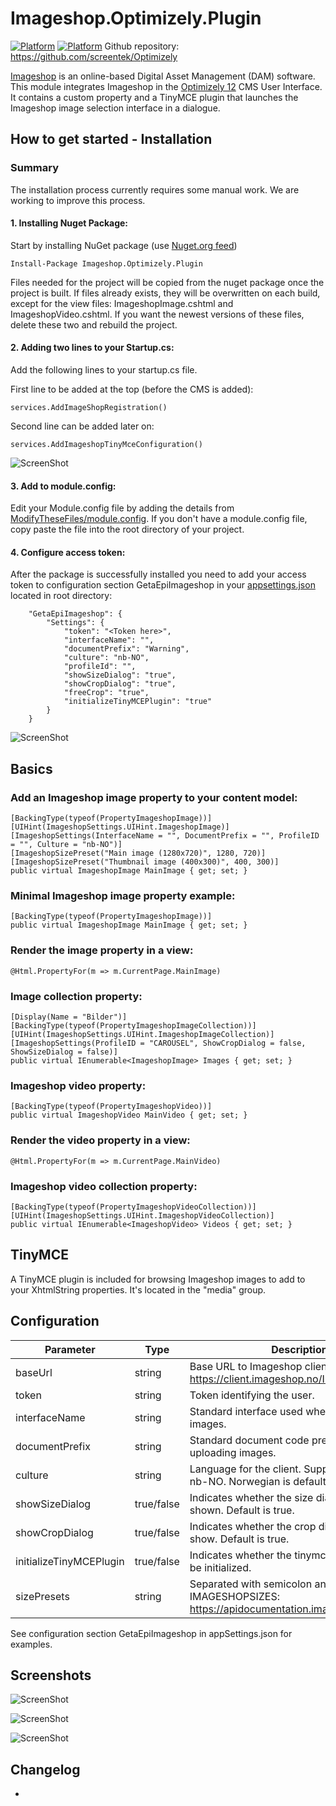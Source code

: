 # Imageshop.Optimizely.Plugin
[![Platform](https://img.shields.io/badge/Platform-.NET%206.0-blue.svg?style=flat)](https://msdn.microsoft.com/en-us/library/w0x726c2%28v=vs.110%29.aspx)
[![Platform](https://img.shields.io/badge/Optimizely-%2012.8.0-blue.svg?style=flat)](https://www.optimizely.com/products/content)
Github repository: https://github.com/screentek/Optimizely

[Imageshop](http://www.imageshop.org) is an online-based Digital Asset Management (DAM) software. This module integrates Imageshop in the [Optimizely 12](http://www.optimizely.com) CMS User Interface. It contains a custom property and a TinyMCE plugin that launches the Imageshop image selection interface in a dialogue.

## How to get started - Installation

### Summary
The installation process currently requires some manual work. We are working to improve this process.

#### 1. Installing Nuget Package:
Start by installing NuGet package (use [Nuget.org feed](https://www.nuget.org/packages/Imageshop.Optimizely.Plugin/))

    Install-Package Imageshop.Optimizely.Plugin
    
Files needed for the project will be copied from the nuget package once the project is built.
If files already exists, they will be overwritten on each build, except for the view files: ImageshopImage.cshtml and ImageshopVideo.cshtml. If you want the newest versions of these files, delete these two and rebuild the project.

#### 2. Adding two lines to your Startup.cs:
Add the following lines to your startup.cs file.

First line to be added at the top (before the CMS is added):

    services.AddImageShopRegistration()

Second line can be added later on:

    services.AddImageshopTinyMceConfiguration()

![ScreenShot](/docs/installation1.png)

#### 3. Add to module.config:
Edit your Module.config file by adding the details from [ModifyTheseFiles/module.config](https://github.com/screentek/Optimizely/tree/master/ModifyTheseFiles). If you don't have a module.config file, copy paste the file into the root directory of your project.

#### 4. Configure access token:

After the package is successfully installed you need to add your access token to configuration section GetaEpiImageshop in your [appsettings.json](https://github.com/screentek/Optimizely/tree/master/ModifyTheseFiles) located in root directory:

```
    "GetaEpiImageshop": {
        "Settings": {
            "token": "<Token here>",
            "interfaceName": "",
            "documentPrefix": "Warning",
            "culture": "nb-NO",
            "profileId": "",
            "showSizeDialog": "true",
            "showCropDialog": "true",
            "freeCrop": "true",
            "initializeTinyMCEPlugin": "true"
        }
    }
```

![ScreenShot](/docs/config.png)

## Basics

### Add an Imageshop image property to your content model:

    [BackingType(typeof(PropertyImageshopImage))]
    [UIHint(ImageshopSettings.UIHint.ImageshopImage)]
    [ImageshopSettings(InterfaceName = "", DocumentPrefix = "", ProfileID = "", Culture = "nb-NO")]
    [ImageshopSizePreset("Main image (1280x720)", 1280, 720)]
    [ImageshopSizePreset("Thumbnail image (400x300)", 400, 300)]
    public virtual ImageshopImage MainImage { get; set; }

### Minimal Imageshop image property example:

    [BackingType(typeof(PropertyImageshopImage))]
    public virtual ImageshopImage MainImage { get; set; }

### Render the image property in a view:

    @Html.PropertyFor(m => m.CurrentPage.MainImage)
    
### Image collection property:

    [Display(Name = "Bilder")]
    [BackingType(typeof(PropertyImageshopImageCollection))]
    [UIHint(ImageshopSettings.UIHint.ImageshopImageCollection)]
    [ImageshopSettings(ProfileID = "CAROUSEL", ShowCropDialog = false, ShowSizeDialog = false)]
    public virtual IEnumerable<ImageshopImage> Images { get; set; }

### Imageshop video property:

	[BackingType(typeof(PropertyImageshopVideo))]
	public virtual ImageshopVideo MainVideo { get; set; }

### Render the video property in a view:

	@Html.PropertyFor(m => m.CurrentPage.MainVideo)

### Imageshop video collection property:

	[BackingType(typeof(PropertyImageshopVideoCollection))]
    [UIHint(ImageshopSettings.UIHint.ImageshopVideoCollection)]
	public virtual IEnumerable<ImageshopVideo> Videos { get; set; }

## TinyMCE

A TinyMCE plugin is included for browsing Imageshop images to add to your XhtmlString properties. It's located in the "media" group.

## Configuration

| Parameter		      		| Type       | Description                                                                      	|
| ------------------------- | ---------- | ------------------------------------------------------------------------------------ |
| baseUrl        			| string     | Base URL to Imageshop client. Default is https://client.imageshop.no/InsertImage2.aspx |
| token          			| string     | Token identifying the user.                                                      	|
| interfaceName  			| string     | Standard interface used when searching images.                                  		|
| documentPrefix 			| string     | Standard document code prefix used when uploading images.                        	|
| culture        			| string     | Language for the client. Supports en-US and nb-NO. Norwegian is default (nb-NO). 	|
| showSizeDialog 			| true/false | Indicates whether the size dialogue should be shown. Default is true.            	|
| showCropDialog		 	| true/false | Indicates whether the crop dialogue should be show. Default is true.             	|
| initializeTinyMCEPlugin	| true/false | Indicates whether the tinymce plugin should be initialized.					            |
| sizePresets				| string     | Separated with semicolon and colon. See IMAGESHOPSIZES: https://apidocumentation.imageshop.no/	|

See configuration section GetaEpiImageshop in appSettings.json for examples.

## Screenshots

![ScreenShot](/docs/imageshop-epi-dialogue.png)

![ScreenShot](/docs/imageshop-selection.png)

![ScreenShot](/docs/imageshop-tinymce-plugin.png)

## Changelog
-
